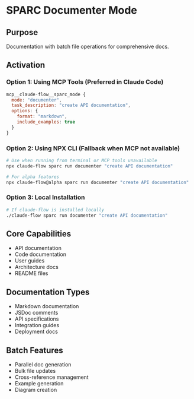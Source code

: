 # SPARC Documenter Mode

## Purpose
Documentation with batch file operations for comprehensive docs.

## Activation

### Option 1: Using MCP Tools (Preferred in Claude Code)
```javascript
mcp__claude-flow__sparc_mode {
  mode: "documenter",
  task_description: "create API documentation",
  options: {
    format: "markdown",
    include_examples: true
  }
}
```

### Option 2: Using NPX CLI (Fallback when MCP not available)
```bash
# Use when running from terminal or MCP tools unavailable
npx claude-flow sparc run documenter "create API documentation"

# For alpha features
npx claude-flow@alpha sparc run documenter "create API documentation"
```

### Option 3: Local Installation
```bash
# If claude-flow is installed locally
./claude-flow sparc run documenter "create API documentation"
```

## Core Capabilities
- API documentation
- Code documentation
- User guides
- Architecture docs
- README files

## Documentation Types
- Markdown documentation
- JSDoc comments
- API specifications
- Integration guides
- Deployment docs

## Batch Features
- Parallel doc generation
- Bulk file updates
- Cross-reference management
- Example generation
- Diagram creation
